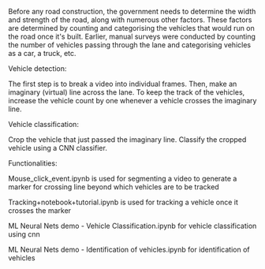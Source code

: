 Before any road construction, the government needs to determine the width and strength of the road, along with numerous other factors. These factors are determined by counting and categorising the vehicles that would run on the road once it's built. Earlier, manual surveys were conducted by counting the number of vehicles passing through the lane and categorising vehicles as a car, a truck, etc.

Vehicle detection:

The first step is to break a video into individual frames.
Then, make an imaginary (virtual) line across the lane.
To keep the track of the vehicles, increase the vehicle count by one whenever a vehicle crosses the imaginary line.
 

Vehicle classification:

Crop the vehicle that just passed the imaginary line.
Classify the cropped vehicle using a CNN classifier.

Functionalities:

Mouse_click_event.ipynb is used for segmenting a video to generate a marker for crossing line beyond which vehicles are to be tracked

Tracking+notebook+tutorial.ipynb is used for tracking a vehicle once it crosses the marker

ML Neural Nets demo - Vehicle Classification.ipynb for vehicle classification using cnn

ML Neural Nets demo - Identification of vehicles.ipynb for identification of vehicles

 

